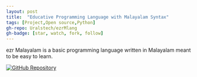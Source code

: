 ```yaml
---
layout: post
title:  "Educative Programming Language with Malayalam Syntax"
tags: [Project,Open source,Python]
gh-repo: Uralstech/ezrMlang
gh-badge: [star, watch, fork, follow]
---
```


ezr Malayalam is a basic programming language written in Malayalam meant to be easy to learn.

[![GitHub Repository](https://img.shields.io/badge/GitHub_Repository-black?style=for-the-badge&logo=github&color=FFFFFF&logoColor=000000)](https://github.com/Uralstech/ezrMlang)